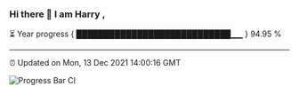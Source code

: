 ### Hi there 👋 I am Harry , 

⏳ Year progress { ████████████████████████████▁▁ } 94.95 %

---

⏰ Updated on Mon, 13 Dec 2021 14:00:16 GMT

![Progress Bar CI](https://github.com/duykhang68/duykhang68/workflows/Progress%20Bar%20CI/badge.svg)
